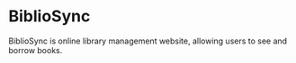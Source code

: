 # BiblioSync
BiblioSync is online library management website, allowing users to see and borrow books.

